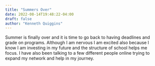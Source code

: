 ```yaml
---
title: "Summers Over"
date: 2022-08-14T19:48:22-04:00
draft: false
author: "Kenneth Quiggins"
---
```


Summer is finally over and it is time to go back to having deadlines and grade on programs. Although I am nervous I am excited also because I know I am investing in my future and the structure of school helps me focus. I have also been talking to a few different people online trying to expand my network and help in my journey.

